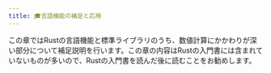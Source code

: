 ```yaml
---
title: 🎓言語機能の補足と応用
---
```


この章ではRustの言語機能と標準ライブラリのうち、数値計算にかかわりが深い部分について補足説明を行います。この章の内容はRustの入門書には含まれていないものが多いので、Rustの入門書を読んだ後に読むことをお勧めします。